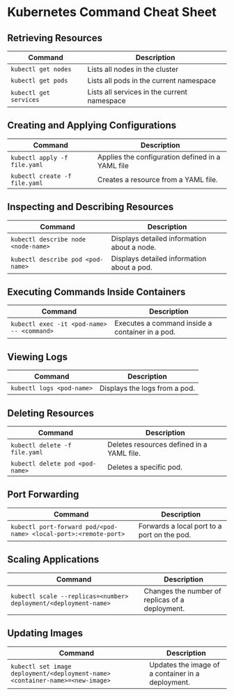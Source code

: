 # Kubernetes Command Cheat Sheet

## Retrieving Resources

| Command | Description |
| - | - |
| `kubectl get nodes` | Lists all nodes in the cluster |
| `kubectl get pods` | Lists all pods in the current namespace |
| `kubectl get services` | Lists all services in the current namespace |

## Creating and Applying Configurations

| Command | Description |
| - | - |
| `kubectl apply -f file.yaml` | Applies the configuration defined in a YAML file |
| `kubectl create -f file.yaml` | Creates a resource from a YAML file. |

## Inspecting and Describing Resources

| Command | Description |
| - | - |
| `kubectl describe node <node-name>` | Displays detailed information about a node. |
| `kubectl describe pod <pod-name>` | Displays detailed information about a pod. |

## Executing Commands Inside Containers

| Command | Description |
| - | - |
| `kubectl exec -it <pod-name> -- <command>` | Executes a command inside a container in a pod. |

## Viewing Logs

| Command | Description |
| - | - |
| `kubectl logs <pod-name>` | Displays the logs from a pod. |

## Deleting Resources

| Command | Description |
| - | - |
| `kubectl delete -f file.yaml` | Deletes resources defined in a YAML file. |
| `kubectl delete pod <pod-name>` | Deletes a specific pod. |

## Port Forwarding

| Command | Description |
| - | - |
| `kubectl port-forward pod/<pod-name> <local-port>:<remote-port>` | Forwards a local port to a port on the pod. |

## Scaling Applications

| Command | Description |
| - | - |
| `kubectl scale --replicas=<number> deployment/<deployment-name>` | Changes the number of replicas of a deployment. |

## Updating Images

| Command | Description |
| - | - |
| `kubectl set image deployment/<deployment-name> <container-name>=<new-image>` | Updates the image of a container in a deployment. |
